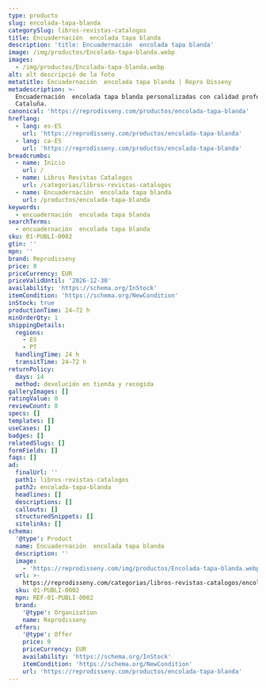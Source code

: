 ```yaml
---
type: producto
slug: encolada-tapa-blanda
categorySlug: libros-revistas-catalogos
title: Encuadernación  encolada tapa blanda
description: 'title: Encuadernación  encolada tapa blanda'
image: /img/productos/Encolada-tapa-blanda.webp
images:
  - /img/productos/Encolada-tapa-blanda.webp
alt: alt descripció de la foto
metatitle: Encuadernación  encolada tapa blanda | Repro Disseny
metadescription: >-
  Encuadernación  encolada tapa blanda personalizadas con calidad profesional en
  Cataluña.
canonical: 'https://reprodisseny.com/productos/encolada-tapa-blanda'
hreflang:
  - lang: es-ES
    url: 'https://reprodisseny.com/productos/encolada-tapa-blanda'
  - lang: ca-ES
    url: 'https://reprodisseny.com/productos/encolada-tapa-blanda'
breadcrumbs:
  - name: Inicio
    url: /
  - name: Libros Revistas Catalogos
    url: /categorias/libros-revistas-catalogos
  - name: Encuadernación  encolada tapa blanda
    url: /productos/encolada-tapa-blanda
keywords:
  - encuadernación  encolada tapa blanda
searchTerms:
  - encuadernación  encolada tapa blanda
sku: 01-PUBLI-0002
gtin: ''
mpn: ''
brand: Reprodisseny
price: 0
priceCurrency: EUR
priceValidUntil: '2026-12-30'
availability: 'https://schema.org/InStock'
itemCondition: 'https://schema.org/NewCondition'
inStock: true
productionTime: 24–72 h
minOrderQty: 1
shippingDetails:
  regions:
    - ES
    - PT
  handlingTime: 24 h
  transitTime: 24–72 h
returnPolicy:
  days: 14
  method: devolución en tienda y recogida
galleryImages: []
ratingValue: 0
reviewCount: 0
specs: []
templates: []
useCases: []
badges: []
relatedSlugs: []
formFields: []
faqs: []
ad:
  finalUrl: ''
  path1: libros-revistas-catalogos
  path2: encolada-tapa-blanda
  headlines: []
  descriptions: []
  callouts: []
  structuredSnippets: []
  sitelinks: []
schema:
  '@type': Product
  name: Encuadernación  encolada tapa blanda
  description: ''
  image:
    - 'https://reprodisseny.com/img/productos/Encolada-tapa-blanda.webp'
  url: >-
    https://reprodisseny.com/categorias/libros-revistas-catalogos/encolada-tapa-blanda
  sku: 01-PUBLI-0002
  mpn: REF-01-PUBLI-0002
  brand:
    '@type': Organization
    name: Reprodisseny
  offers:
    '@type': Offer
    price: 0
    priceCurrency: EUR
    availability: 'https://schema.org/InStock'
    itemCondition: 'https://schema.org/NewCondition'
    url: 'https://reprodisseny.com/productos/encolada-tapa-blanda'
---
```


